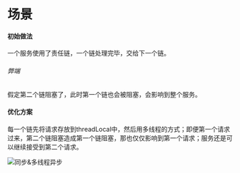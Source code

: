 # 场景

#### 初始做法

一个服务使用了责任链，一个链处理完毕，交给下一个链。

###### 弊端

假定第二个链阻塞了，此时第一个链也会被阻塞，会影响到整个服务。

#### 优化方案

每一个链先将请求存放到threadLocal中，然后用多线程的方式；即便第一个请求过来，第二个链阻塞造成第一个链阻塞，那也仅仅影响到第一个请求；服务还是可以继续接受到第二个请求。



![同步&多线程异步](C:\Users\Administrator\Pictures\同步&多线程异步.JPG)

